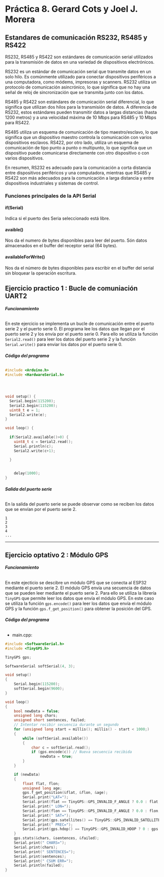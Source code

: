 # Práctica 8. Gerard Cots y Joel J. Morera

## Estandares de comunicación RS232, RS485 y RS422

RS232, RS485 y RS422 son estándares de comunicación serial utilizados para la transmisión de datos en una variedad de dispositivos electrónicos.

RS232 es un estándar de comunicación serial que transmite datos en un solo hilo. Es comúnmente utilizado para conectar dispositivos periféricos a una computadora, como módems, impresoras y scanners. RS232 utiliza un protocolo de comunicación asincrónico, lo que significa que no hay una señal de reloj de sincronización que se transmita junto con los datos.

RS485 y RS422 son estándares de comunicación serial diferencial, lo que significa que utilizan dos hilos para la transmisión de datos. A diferencia de RS232, estos estándares pueden transmitir datos a largas distancias (hasta 1200 metros) y a una velocidad máxima de 10 Mbps para RS485 y 10 Mbps para RS422.

RS485 utiliza un esquema de comunicación de tipo maestro/esclavo, lo que significa que un dispositivo maestro controla la comunicación con varios dispositivos esclavos. RS422, por otro lado, utiliza un esquema de comunicación de tipo punto a punto o multipunto, lo que significa que un dispositivo puede comunicarse directamente con otro dispositivo o con varios dispositivos.

En resumen, RS232 es adecuado para la comunicación a corta distancia entre dispositivos periféricos y una computadora, mientras que RS485 y RS422 son más adecuados para la comunicación a larga distancia y entre dispositivos industriales y sistemas de control.

### Funciones principales de la API Serial

#### if(Serial)

Indica si el puerto des Seria seleccionado está libre.

#### avaible()

Nos da el numero de bytes disponibles para leer del puerto. Són datos almacenados en el buffer del receptor serial (64 bytes).

#### availableForWrite()

Nos da el número de bytes disponibles para escribir en el buffer del serial sin bloquear la operación escritura.

## Ejercicio practico 1 : Bucle de comuniación UART2

###### **Funcionamiento**

En este ejercicio se implementa un bucle de comunicación entre el puerto serie 2 y el puerto serie 0. El programa lee los datos que llegan por el puerto serie 2 y los envía por el puerto serie 0. Para ello se utiliza la función `Serial2.read()` para leer los datos del puerto serie 2 y la función `Serial.write()` para enviar los datos por el puerto serie 0.

###### **Código del programa**

```cpp
#include <Arduino.h>
#include <HardwareSerial.h>




void setup() {
  Serial.begin(115200);
  Serial2.begin(115200); 
  uint8_t e = 1;
  Serial2.write(e);
}

void loop() {
 
  if(Serial2.available()>0) {
    uint8_t c = Serial2.read();
    Serial.println(c);
    Serial2.write(c+1);
    
  }
 

    delay(1000);
}

```

###### **Salida del puerto serie**

En la salida del puerto serie se puede observar como se reciben los datos que se envían por el puerto serie 2.

```
1
2
3
4
...
```

***

## Ejercicio optativo 2 : Módulo GPS

###### **Funcionamiento**

En este ejecticio se descibre un módulo GPS que se conecta al ESP32 mediante el puerto serie 2. El módulo GPS envía una secuencia de datos que se pueden leer mediante el puerto serie 2. Para ello se utiliza la librería `TinyGPS` que permite leer los datos que envía el módulo GPS. En este caso se utiliza la función `gps.encode()` para leer los datos que envía el módulo GPS y la función `gps.f_get_position()` para obtener la posición del GPS.

###### **Código del programa**

- main.cpp:

```cpp
#include <SoftwareSerial.h>
#include <TinyGPS.h>

TinyGPS gps;

SoftwareSerial softSerial(4, 3);

void setup()
{
    Serial.begin(115200);
    softSerial.begin(9600);
}

void loop()
{
    bool newData = false;
    unsigned long chars;
    unsigned short sentences, failed;
    // Intentar recibir secuencia durante un segundo
    for (unsigned long start = millis(); millis() - start < 1000;)
    {
        while (softSerial.available())
        {
            char c = softSerial.read();
            if (gps.encode(c)) // Nueva secuencia recibida
                newData = true;
        }
    }

    if (newData)
    {
        float flat, flon;
        unsigned long age;
        gps.f_get_position(&flat, &flon, &age);
        Serial.print("LAT=");
        Serial.print(flat == TinyGPS::GPS_INVALID_F_ANGLE ? 0.0 : flat, 6);
        Serial.print(" LON=");
        Serial.print(flon == TinyGPS::GPS_INVALID_F_ANGLE ? 0.0 : flon, 6);
        Serial.print(" SAT=");
        Serial.print(gps.satellites() == TinyGPS::GPS_INVALID_SATELLITES ? 0 : gps.sate
        Serial.print(" PREC=");
        Serial.print(gps.hdop() == TinyGPS::GPS_INVALID_HDOP ? 0 : gps.hdop());
    }
    gps.stats(&chars, &sentences, &failed);
    Serial.print(" CHARS=");
    Serial.print(chars);
    Serial.print(" SENTENCES=");
    Serial.print(sentences);
    Serial.print(" CSUM ERR=");
    Serial.println(failed);
}
```
